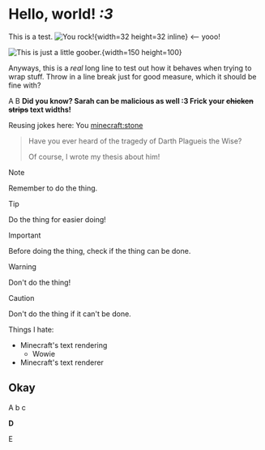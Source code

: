 # Hello, world! *:3*

This is a test. ![You rock!](minecraft:textures/block/bedrock.png){width=32 height=32 inline} <-- yooo!

![This is just a *little* goober.](enoki_test:textures/markdown_images/goober.png){width=150 height=100}

Anyways, this is a *real* long line to test out how it behaves when trying to wrap stuff.
Throw in a line break just for good measure, which it should be fine with?

A B **Did you know? Sarah can be malicious as well :3 Frick your ~~chicken strips~~ text widths!**

Reusing jokes here: You [minecraft:stone](https://example.com)

> Have you ever heard of the tragedy of Darth Plagueis the Wise?
> 
> Of course, I wrote my thesis about him!

> [!NOTE]
> Remember to do the thing.

> [!TIP]
> Do the thing for easier doing!

> [!IMPORTANT]
> Before doing the thing, check if the thing can be done.

> [!WARNING]
> Don't do the thing!

> [!CAUTION]
> Don't do the thing if it can't be done.

Things I hate:
- Minecraft's text rendering
  - Wowie
- Minecraft's text renderer

## Okay

A b c

**D**

E
